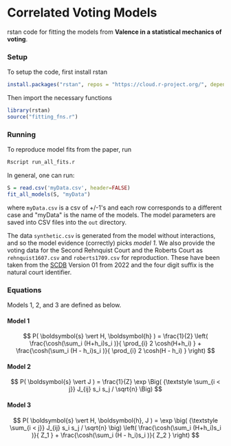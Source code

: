 # Correlated Voting Models

rstan code for fitting the models from **Valence in a statistical mechanics of voting**.

### Setup
To setup the code, first install rstan
```R
install.packages("rstan", repos = "https://cloud.r-project.org/", dependencies = TRUE)
```
Then import the necessary functions
```R
library(rstan)
source("fitting_fns.r")
```


### Running
To reproduce model fits from the paper, run 
```R
Rscript run_all_fits.r
```

In general, one can run:
```R
S = read.csv('myData.csv', header=FALSE)
fit_all_models(S, "myData")
```
where ```myData.csv``` is a csv of +/-1's and each row corresponds to a different case and
"myData" is the name of the models. The model parameters are saved into CSV files into the
```out``` directory. 

The data ```synthetic.csv``` is generated from the model without interactions, and so the
model evidence (correctly) picks *model 1*.  We also provide the voting data for the
Second Rehnquist Court and the Roberts Court as ```rehnquist1607.csv``` and
```roberts1709.csv``` for reproduction. These have been taken from the
[SCDB](http://scdb.wustl.edu) Version 01 from 2022 and the four digit suffix is the
natural court identifier.


### Equations
Models 1, 2, and 3 are defined as below.

#### Model 1
$$ P( \boldsymbol{s} \vert H, \boldsymbol{h} ) = \frac{1}{2} \left( 
\frac{\cosh(\sum_i (H+h_i)s_i )}{ \prod_{i} 2 \cosh(H+h_i) } 
+
\frac{\cosh(\sum_i (H - h_i)s_i )}{ \prod_{i} 2 \cosh(H - h_i) } 
\right)
$$

#### Model 2
$$ P( \boldsymbol{s} \vert J ) = \frac{1}{Z}
\exp \Big( {\textstyle \sum_{i < j}} J_{ij} s_i s_j / \sqrt{n} \Big)
$$

#### Model 3
$$ P( \boldsymbol{s} \vert H, \boldsymbol{h}, J ) =  \exp \big( {\textstyle \sum_{i < j}} J_{ij} s_i s_j / \sqrt{n} \big) \left( 
\frac{\cosh(\sum_i (H+h_i)s_i )}{ Z_1 }  + \frac{\cosh(\sum_i (H - h_i)s_i )}{ Z_2 } \right)
$$
